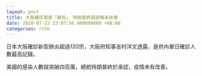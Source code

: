 ```yaml
---
layout: post
title: 大阪確診首度「破百」　特朗普終認疫情未改善
date: 2020-07-22 23:07:56.000000000 +08:00
categories: rthk
---
```


日本大阪確診新型肺炎超過120宗，大阪府知事吉村洋文透露，是府內單日確診人數最高記錄。

美國的感染人數就突破四百萬，總統特朗普終於承認，疫情未有改善。
